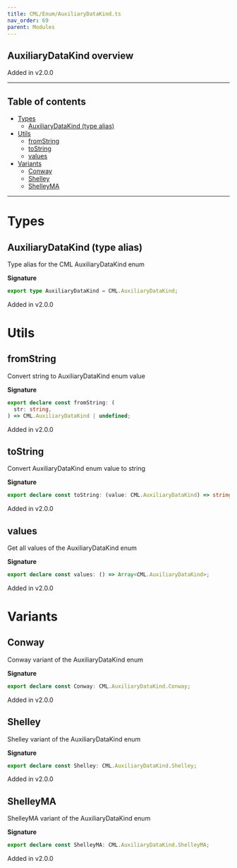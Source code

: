 ```yaml
---
title: CML/Enum/AuxiliaryDataKind.ts
nav_order: 69
parent: Modules
---
```


## AuxiliaryDataKind overview

Added in v2.0.0

---

<h2 class="text-delta">Table of contents</h2>

- [Types](#types)
  - [AuxiliaryDataKind (type alias)](#auxiliarydatakind-type-alias)
- [Utils](#utils)
  - [fromString](#fromstring)
  - [toString](#tostring)
  - [values](#values)
- [Variants](#variants)
  - [Conway](#conway)
  - [Shelley](#shelley)
  - [ShelleyMA](#shelleyma)

---

# Types

## AuxiliaryDataKind (type alias)

Type alias for the CML AuxiliaryDataKind enum

**Signature**

```ts
export type AuxiliaryDataKind = CML.AuxiliaryDataKind;
```

Added in v2.0.0

# Utils

## fromString

Convert string to AuxiliaryDataKind enum value

**Signature**

```ts
export declare const fromString: (
  str: string,
) => CML.AuxiliaryDataKind | undefined;
```

Added in v2.0.0

## toString

Convert AuxiliaryDataKind enum value to string

**Signature**

```ts
export declare const toString: (value: CML.AuxiliaryDataKind) => string;
```

Added in v2.0.0

## values

Get all values of the AuxiliaryDataKind enum

**Signature**

```ts
export declare const values: () => Array<CML.AuxiliaryDataKind>;
```

Added in v2.0.0

# Variants

## Conway

Conway variant of the AuxiliaryDataKind enum

**Signature**

```ts
export declare const Conway: CML.AuxiliaryDataKind.Conway;
```

Added in v2.0.0

## Shelley

Shelley variant of the AuxiliaryDataKind enum

**Signature**

```ts
export declare const Shelley: CML.AuxiliaryDataKind.Shelley;
```

Added in v2.0.0

## ShelleyMA

ShelleyMA variant of the AuxiliaryDataKind enum

**Signature**

```ts
export declare const ShelleyMA: CML.AuxiliaryDataKind.ShelleyMA;
```

Added in v2.0.0
